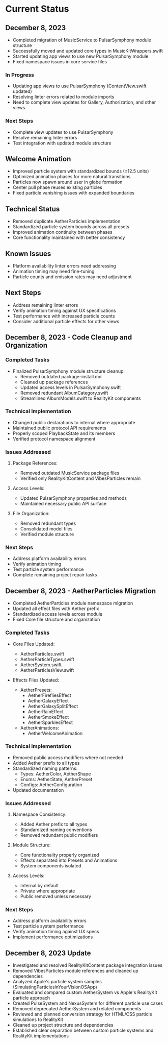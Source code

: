 # Current Status

## December 8, 2023
- Completed migration of MusicService to PulsarSymphony module structure
- Successfully moved and updated core types in MusicKitWrappers.swift
- Started updating app views to use new PulsarSymphony module
- Fixed namespace issues in core service files

### In Progress
- Updating app views to use PulsarSymphony (ContentView.swift updated)
- Resolving linter errors related to module imports
- Need to complete view updates for Gallery, Authorization, and other views

### Next Steps
- Complete view updates to use PulsarSymphony
- Resolve remaining linter errors
- Test integration with updated module structure

## Welcome Animation
- Improved particle system with standardized bounds (±12.5 units)
- Optimized animation phases for more natural transitions
- Particles now spawn around user in globe formation
- Center pull phase reuses existing particles
- Fixed particle vanishing issues with expanded boundaries

## Technical Status
- Removed duplicate AetherParticles implementation
- Standardized particle system bounds across all presets
- Improved animation continuity between phases
- Core functionality maintained with better consistency

## Known Issues
- Platform availability linter errors need addressing
- Animation timing may need fine-tuning
- Particle counts and emission rates may need adjustment

## Next Steps
- Address remaining linter errors
- Verify animation timing against UX specifications
- Test performance with increased particle counts
- Consider additional particle effects for other views

## December 8, 2023 - Code Cleanup and Organization

### Completed Tasks
- Finalized PulsarSymphony module structure cleanup:
  - Removed outdated package-install.md
  - Cleaned up package references
  - Updated access levels in PulsarSymphony.swift
  - Removed redundant AlbumCategory.swift
  - Streamlined AlbumModels.swift to RealityKit components

### Technical Implementation
- Changed public declarations to internal where appropriate
- Maintained public protocol API requirements
- Properly scoped PlaybackState and its members
- Verified protocol namespace alignment

### Issues Addressed
1. Package References:
   - Removed outdated MusicService package files
   - Verified only RealityKitContent and VibesParticles remain

2. Access Levels:
   - Updated PulsarSymphony properties and methods
   - Maintained necessary public API surface

3. File Organization:
   - Removed redundant types
   - Consolidated model files
   - Verified module structure

### Next Steps
- Address platform availability errors
- Verify animation timing
- Test particle system performance
- Complete remaining project repair tasks

## December 8, 2023 - AetherParticles Migration
- Completed AetherParticles module namespace migration
- Updated all effect files with Aether prefix
- Standardized access levels across module
- Fixed Core file structure and organization

### Completed Tasks
- Core Files Updated:
  - AetherParticles.swift
  - AetherParticleTypes.swift
  - AetherSystem.swift
  - AetherParticlesView.swift

- Effects Files Updated:
  - AetherPresets:
    - AetherFirefliesEffect
    - AetherGalaxyEffect
    - AetherGalaxySplitEffect
    - AetherRainEffect
    - AetherSmokeEffect
    - AetherSparklesEffect
  - AetherAnimations:
    - AetherWelcomeAnimation

### Technical Implementation
- Removed public access modifiers where not needed
- Added Aether prefix to all types
- Standardized naming patterns:
  - Types: AetherColor, AetherShape
  - Enums: AetherState, AetherPreset
  - Configs: AetherConfiguration
- Updated documentation

### Issues Addressed
1. Namespace Consistency:
   - Added Aether prefix to all types
   - Standardized naming conventions
   - Removed redundant public modifiers

2. Module Structure:
   - Core functionality properly organized
   - Effects separated into Presets and Animations
   - System components isolated

3. Access Levels:
   - Internal by default
   - Private where appropriate
   - Public removed unless necessary

### Next Steps
- Address platform availability errors
- Test particle system performance
- Verify animation timing against UX specs
- Implement performance optimizations

## December 8, 2023 Update
- Investigated and resolved RealityKitContent package integration issues
- Removed VibesParticles module references and cleaned up dependencies
- Analyzed Apple's particle system samples (SimulatingParticlesInYourVisionOSApp)
- Evaluated and compared custom AetherSystem vs Apple's RealityKit particle approach
- Created PulseSystem and NexusSystem for different particle use cases
- Removed deprecated AetherSystem and related components
- Reviewed and planned conversion strategy for HTML/CSS particle simulations to RealityKit
- Cleaned up project structure and dependencies
- Established clear separation between custom particle systems and RealityKit implementations
